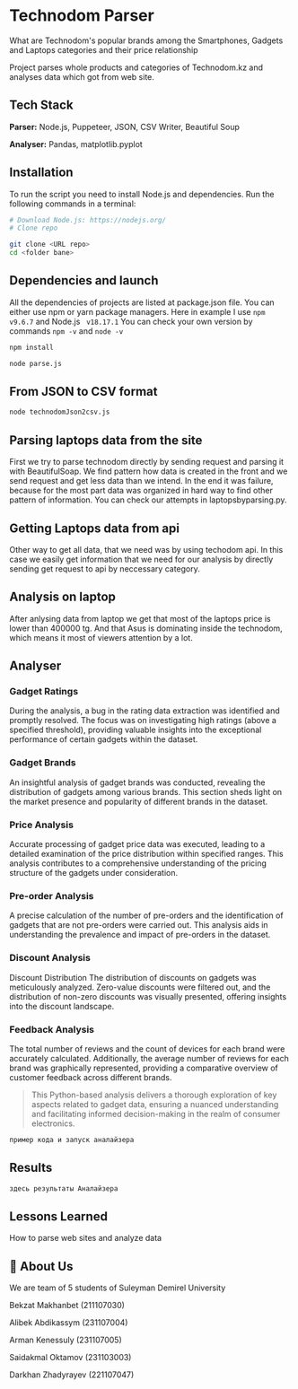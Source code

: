 
# Technodom Parser

What are Technodom's popular brands among the Smartphones, Gadgets and Laptops categories and their price relationship

Project parses whole products and categories of Technodom.kz and analyses data which got from web site.



## Tech Stack

**Parser:** Node.js, Puppeteer, JSON, CSV Writer, Beautiful Soup

**Analyser:** Pandas, matplotlib.pyplot


## Installation



To run the script you need to install Node.js and dependencies. Run the following commands in a terminal:

```bash
# Download Node.js: https://nodejs.org/
# Clone repo

git clone <URL repo>
cd <folder bane>
```

## Dependencies and launch

All the dependencies of projects are listed at package.json file. You can either use npm or yarn package managers. Here in example I use ```npm v9.6.7``` and Node.js ``` v18.17.1```
You can check your own version by commands ```npm -v``` and ```node -v```

```bash
npm install

node parse.js
```

## From JSON to CSV format

```bash
node technodomJson2csv.js
```

## Parsing laptops data from the site
First we try to parse technodom directly by sending request and parsing it with BeautifulSoap. We find pattern how data is created in the front and we send request and get less data than we intend. In the end it was failure, because for the most part data was organized in hard way to find other pattern of information. You can check our attempts in laptopsbyparsing.py.

## Getting Laptops data from api
Other way to get all data, that we need was by using techodom api. In this case we easily get information that we need for our analysis by directly sending get request to api by neccessary category. 

## Analysis on laptop
After anlysing data from laptop we get that most of the laptops price is lower than 400000 tg. And that Asus is dominating inside the technodom, which means it most of viewers attention by a lot.

## Analyser

### Gadget Ratings
During the analysis, a bug in the rating data extraction was identified and promptly resolved. The focus was on investigating high ratings (above a specified threshold), providing valuable insights into the exceptional performance of certain gadgets within the dataset.

### Gadget Brands
An insightful analysis of gadget brands was conducted, revealing the distribution of gadgets among various brands. This section sheds light on the market presence and popularity of different brands in the dataset.

### Price Analysis
Accurate processing of gadget price data was executed, leading to a detailed examination of the price distribution within specified ranges. This analysis contributes to a comprehensive understanding of the pricing structure of the gadgets under consideration.

### Pre-order Analysis
A precise calculation of the number of pre-orders and the identification of gadgets that are not pre-orders were carried out. This analysis aids in understanding the prevalence and impact of pre-orders in the dataset.

### Discount Analysis
Discount Distribution
The distribution of discounts on gadgets was meticulously analyzed. Zero-value discounts were filtered out, and the distribution of non-zero discounts was visually presented, offering insights into the discount landscape.

### Feedback Analysis
The total number of reviews and the count of devices for each brand were accurately calculated. Additionally, the average number of reviews for each brand was graphically represented, providing a comparative overview of customer feedback across different brands.

> This Python-based analysis delivers a thorough exploration of key aspects related to gadget data, ensuring a nuanced understanding and facilitating informed decision-making in the realm of consumer electronics.

```bash
пример кода и запуск аналайзера
```

## Results

```bash
здесь результаты Аналайзера
```
## Lessons Learned

How to parse web sites and analyze data


## 🚀 About Us
We are team of 5 students of Suleyman Demirel University

Bekzat Makhanbet (211107030)

Alibek Abdikassym (231107004) 

Arman Kenessuly (231107005) 

Saidakmal Oktamov (231103003)

Darkhan Zhadyrayev (221107047)



